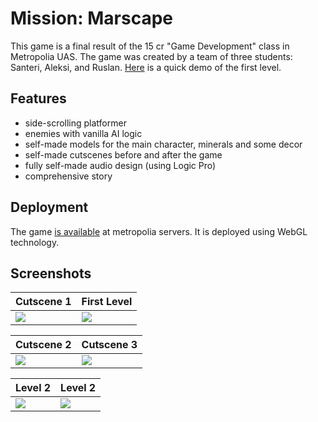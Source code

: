 # Mission: Marscape

This game is a final result of the 15 cr "Game Development" class in Metropolia UAS. The game was created by a team of three students: Santeri, Aleksi, and Ruslan. [Here](https://youtu.be/_7uCQKddBpo) is a quick demo of the first level. 


## Features

  - side-scrolling platformer
  - enemies with vanilla AI logic
  - self-made models for the main character, minerals and some decor
  - self-made cutscenes before and after the game
  - fully self-made audio design (using Logic Pro) 
  - comprehensive story

## Deployment

The game [is available](http://users.metropolia.fi/~santerhs/mission-marscape/) at metropolia servers. It is deployed using WebGL technology.

## Screenshots

Cutscene 1 | First Level
-------------------------|-------------------------
![](https://i.imgur.com/adsa4gX.png)   |  ![](https://i.imgur.com/EpM2Q9j.png)


Cutscene 2 | Cutscene 3
-------------------------|-------------------------
![](https://imgur.com/XDxYNmE.png)   |  ![](https://imgur.com/yi49e4k.png)

Level 2 | Level 2
-------------------------|-------------------------
![](https://imgur.com/NRDFeZk.png)   |  ![](https://imgur.com/qasRHEF.png)


